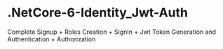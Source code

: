 # .NetCore-6-Identity_Jwt-Auth
Complete Signup + Roles Creation + SignIn + Jwt Token Generation and Authentication + Authorization

